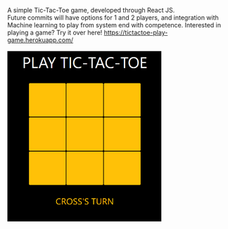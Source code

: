 A simple Tic-Tac-Toe game, developed through React JS. <br>
Future commits will have options for 1 and 2 players, and integration with Machine learning to play from system end with competence. Interested in playing a game? Try it over here! https://tictactoe-play-game.herokuapp.com/ <br><br>
<img src="TicTacToe_Game.png" width="350" alt="TicTacToe Game">
